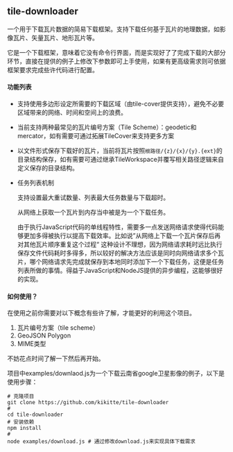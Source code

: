 ## tile-downloader

一个用于下载瓦片数据的简易下载框架。支持下载任何基于瓦片的地理数据，如影像瓦片、矢量瓦片、地形瓦片等。

它是一个下载框架，意味着它没有命令行界面，而是实现好了了完成下载的大部分环节，直接在提供的例子上修改下参数即可上手使用，如果有更高级需求则可依据框架要求完成些许代码进行配置。

#### 功能列表

- 支持使用多边形设定所需要的下载区域（由tile-cover提供支持），避免不必要区域带来的网络、时间和空间上的浪费。

- 当前支持两种最常见的瓦片编号方案（Tile Scheme）：geodetic和mercator，如有需要可通过拓展TileCover来支持更多方案

- 以文件形式保存下载好的瓦片，当前将瓦片按照`根路径/{z}/{x}/{y}.{ext}`的目录结构保存，如有需要可通过继承TileWorkspace并覆写相关路径逻辑来自定义保存的目录结构。

- 任务列表机制

  支持设置最大重试数量、列表最大任务数量与下载超时。

  从网络上获取一个瓦片到内存当中被是为一个下载任务。

  由于执行JavaScript代码的单线程特性，需要多一点发送网络请求使得代码能够更加多得被执行以提高下载效率。比如说”从网络上下载一个瓦片保存后再对其他瓦片顺序重复这个过程“ 这种设计不理想，因为网络请求耗时远比执行保存文件代码耗时多得多，所以较好的解决方法应该是同时向网络请求多个瓦片，哪个网络请求先完成就保存到本地同时添加下一个下载任务，这便是任务列表所做的事情。得益于JavaScript和NodeJS提供的异步编程，这能够很好的实现。

#### 如何使用？

在使用之前你需要对以下概念有些许了解，才能更好的利用这个项目。

1. 瓦片编号方案（tile scheme）
2. GeoJSON Polygon
3. MIME类型

不妨花点时间了解一下然后再开始。

项目中examples/downlaod.js为一个下载云南省google卫星影像的例子，以下是使用步骤：

```shell
# 克隆项目
git clone https://github.com/kikitte/tile-downloader
# 
cd tile-downloader
# 安装依赖
npm install
# 
node examples/download.js # 通过修改download.js来实现具体下载需求
```





